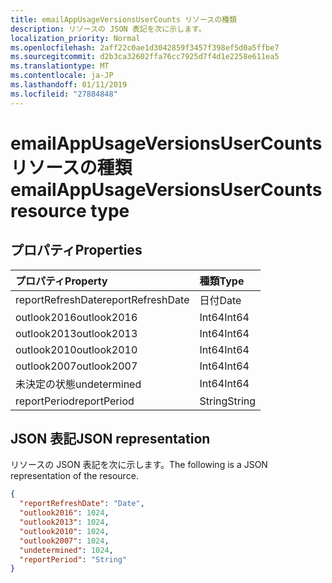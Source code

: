 ```yaml
---
title: emailAppUsageVersionsUserCounts リソースの種類
description: リソースの JSON 表記を次に示します。
localization_priority: Normal
ms.openlocfilehash: 2aff22c0ae1d3042859f3457f398ef5d0a5ffbe7
ms.sourcegitcommit: d2b3ca32602ffa76cc7925d7f4d1e2258e611ea5
ms.translationtype: MT
ms.contentlocale: ja-JP
ms.lasthandoff: 01/11/2019
ms.locfileid: "27884848"
---
```

# <a name="emailappusageversionsusercounts-resource-type"></a><span data-ttu-id="99b27-103">emailAppUsageVersionsUserCounts リソースの種類</span><span class="sxs-lookup"><span data-stu-id="99b27-103">emailAppUsageVersionsUserCounts resource type</span></span>

## <a name="properties"></a><span data-ttu-id="99b27-104">プロパティ</span><span class="sxs-lookup"><span data-stu-id="99b27-104">Properties</span></span>

| <span data-ttu-id="99b27-105">プロパティ</span><span class="sxs-lookup"><span data-stu-id="99b27-105">Property</span></span>          | <span data-ttu-id="99b27-106">種類</span><span class="sxs-lookup"><span data-stu-id="99b27-106">Type</span></span>   |
| :---------------- | :----- |
| <span data-ttu-id="99b27-107">reportRefreshDate</span><span class="sxs-lookup"><span data-stu-id="99b27-107">reportRefreshDate</span></span> | <span data-ttu-id="99b27-108">日付</span><span class="sxs-lookup"><span data-stu-id="99b27-108">Date</span></span>   |
| <span data-ttu-id="99b27-109">outlook2016</span><span class="sxs-lookup"><span data-stu-id="99b27-109">outlook2016</span></span>       | <span data-ttu-id="99b27-110">Int64</span><span class="sxs-lookup"><span data-stu-id="99b27-110">Int64</span></span>  |
| <span data-ttu-id="99b27-111">outlook2013</span><span class="sxs-lookup"><span data-stu-id="99b27-111">outlook2013</span></span>       | <span data-ttu-id="99b27-112">Int64</span><span class="sxs-lookup"><span data-stu-id="99b27-112">Int64</span></span>  |
| <span data-ttu-id="99b27-113">outlook2010</span><span class="sxs-lookup"><span data-stu-id="99b27-113">outlook2010</span></span>       | <span data-ttu-id="99b27-114">Int64</span><span class="sxs-lookup"><span data-stu-id="99b27-114">Int64</span></span>  |
| <span data-ttu-id="99b27-115">outlook2007</span><span class="sxs-lookup"><span data-stu-id="99b27-115">outlook2007</span></span>       | <span data-ttu-id="99b27-116">Int64</span><span class="sxs-lookup"><span data-stu-id="99b27-116">Int64</span></span>  |
| <span data-ttu-id="99b27-117">未決定の状態</span><span class="sxs-lookup"><span data-stu-id="99b27-117">undetermined</span></span>      | <span data-ttu-id="99b27-118">Int64</span><span class="sxs-lookup"><span data-stu-id="99b27-118">Int64</span></span>  |
| <span data-ttu-id="99b27-119">reportPeriod</span><span class="sxs-lookup"><span data-stu-id="99b27-119">reportPeriod</span></span>      | <span data-ttu-id="99b27-120">String</span><span class="sxs-lookup"><span data-stu-id="99b27-120">String</span></span> |

## <a name="json-representation"></a><span data-ttu-id="99b27-121">JSON 表記</span><span class="sxs-lookup"><span data-stu-id="99b27-121">JSON representation</span></span>

<span data-ttu-id="99b27-122">リソースの JSON 表記を次に示します。</span><span class="sxs-lookup"><span data-stu-id="99b27-122">The following is a JSON representation of the resource.</span></span>

<!-- {
  "blockType": "resource",
  "@odata.type": "microsoft.graph.emailAppUsageVersionsUserCounts"
} -->

```json
{
  "reportRefreshDate": "Date", 
  "outlook2016": 1024, 
  "outlook2013": 1024, 
  "outlook2010": 1024, 
  "outlook2007": 1024, 
  "undetermined": 1024, 
  "reportPeriod": "String"
}
```
